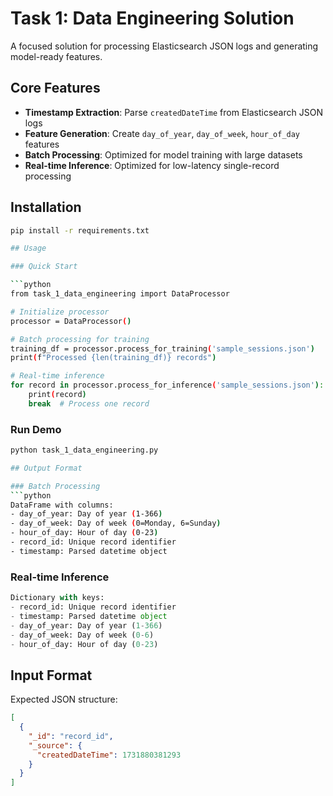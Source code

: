 # Task 1: Data Engineering Solution

A focused solution for processing Elasticsearch JSON logs and generating model-ready features.

## Core Features

- **Timestamp Extraction**: Parse `createdDateTime` from Elasticsearch JSON logs
- **Feature Generation**: Create `day_of_year`, `day_of_week`, `hour_of_day` features
- **Batch Processing**: Optimized for model training with large datasets
- **Real-time Inference**: Optimized for low-latency single-record processing

## Installation

```bash
pip install -r requirements.txt

## Usage

### Quick Start

```python
from task_1_data_engineering import DataProcessor

# Initialize processor
processor = DataProcessor()

# Batch processing for training
training_df = processor.process_for_training('sample_sessions.json')
print(f"Processed {len(training_df)} records")

# Real-time inference
for record in processor.process_for_inference('sample_sessions.json'):
    print(record)
    break  # Process one record
```

### Run Demo

```bash
python task_1_data_engineering.py

## Output Format

### Batch Processing
```python
DataFrame with columns:
- day_of_year: Day of year (1-366)
- day_of_week: Day of week (0=Monday, 6=Sunday)  
- hour_of_day: Hour of day (0-23)
- record_id: Unique record identifier
- timestamp: Parsed datetime object
```

### Real-time Inference
```python
Dictionary with keys:
- record_id: Unique record identifier
- timestamp: Parsed datetime object
- day_of_year: Day of year (1-366)
- day_of_week: Day of week (0-6)
- hour_of_day: Hour of day (0-23)
```

## Input Format

Expected JSON structure:
```json
[
  {
    "_id": "record_id",
    "_source": {
      "createdDateTime": 1731880381293
    }
  }
]
``` 